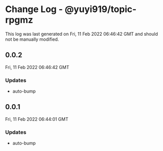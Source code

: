 # Change Log - @yuyi919/topic-rpgmz

This log was last generated on Fri, 11 Feb 2022 06:46:42 GMT and should not be manually modified.

## 0.0.2
Fri, 11 Feb 2022 06:46:42 GMT

### Updates

- auto-bump

## 0.0.1
Fri, 11 Feb 2022 06:44:01 GMT

### Updates

- auto-bump

